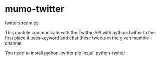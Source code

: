 # mumo-twitter

twitterstream.py

This module communicate with the Twitter-API with python-twitter
In the first place it uses keyword and chat these  tweets in the given mumble-channel.

You need to install python-twitter
pip install python-twitter

